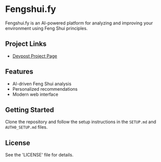 # Fengshui.fy

Fengshui.fy is an AI-powered platform for analyzing and improving your environment using Feng Shui principles.

## Project Links

- [Devpost Project Page](https://devpost.com/software/fengshui-fy)

## Features
- AI-driven Feng Shui analysis
- Personalized recommendations
- Modern web interface

## Getting Started
Clone the repository and follow the setup instructions in the `SETUP.md` and `AUTH0_SETUP.md` files.

## License
See the 'LICENSE' file for details.
